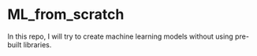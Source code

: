 # ML_from_scratch
In this repo, I will try to create machine learning models without using pre-built libraries.
